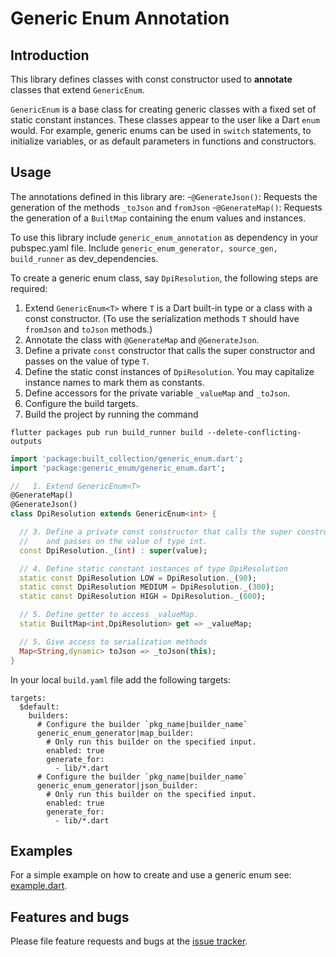# Generic Enum Annotation


## Introduction

This library defines classes with const constructor used to **annotate** classes that extend `GenericEnum`.

`GenericEnum` is a base class for creating generic classes with a fixed set of static constant instances. These classes appear to the user like a Dart `enum` would. For example, generic enums can be used in `switch` statements, to initialize variables, or as default parameters in functions and constructors.

## Usage

The annotations defined in this library are:
 -`@GenerateJson()`: Requests the generation of the methods `_toJson` and `fromJson`
 -`@GenerateMap()`: Requests the generation of a `BuiltMap` containing the enum values and instances.

To use this library include `generic_enum_annotation` as dependency in your pubspec.yaml file.
Include `generic_enum_generator, source_gen, build_runner` as dev_dependencies.

To create a generic enum class, say `DpiResolution`, the following steps are required:
1. Extend `GenericEnum<T>` where `T` is a Dart built-in type or a class with a const constructor. (To use the serialization methods `T` should have `fromJson` and `toJson` methods.)
2. Annotate the class with `@GenerateMap` and `@GenerateJson`.
3. Define a private `const` constructor that calls the super constructor and passes on the value of type `T`.
4. Define the static const instances of `DpiResolution`. You may capitalize instance names to mark them as constants.
5. Define accessors for the private variable `_valueMap` and `_toJson`.
6. Configure the build targets.
7. Build the project by running the command
```Shell
flutter packages pub run build_runner build --delete-conflicting-outputs
```

```Dart
import 'package:built_collection/generic_enum.dart';
import 'package:generic_enum/generic_enum.dart';

//   1. Extend GenericEnum<T>
@GenerateMap()
@GenerateJson()
class DpiResolution extends GenericEnum<int> {

  // 3. Define a private const constructor that calls the super constructor
  //    and passes on the value of type int.
  const DpiResolution._(int) : super(value);

  // 4. Define static constant instances of type DpiResolution
  static const DpiResolution LOW = DpiResolution._(90);
  static const DpiResolution MEDIUM = DpiResolution._(300);
  static const DpiResolution HIGH = DpiResolution._(600);

  // 5. Define getter to access _valueMap.
  static BuiltMap<int,DpiResolution> get => _valueMap;

  // 5. Give access to serialization methods
  Map<String,dynamic> toJson => _toJson(this);
}
```
In your local `build.yaml` file add the following targets:
```Shell
targets:
  $default:
    builders:
      # Configure the builder `pkg_name|builder_name`
      generic_enum_generator|map_builder:
        # Only run this builder on the specified input.
        enabled: true
        generate_for:
          - lib/*.dart
      # Configure the builder `pkg_name|builder_name`
      generic_enum_generator|json_builder:
        # Only run this builder on the specified input.
        enabled: true
        generate_for:
          - lib/*.dart

```


## Examples

For a simple example on how to create and use a generic enum see:
[example.dart](https://github.com/simphotonics/generic_enum/blob/master/example/example.dart).


## Features and bugs
Please file feature requests and bugs at the [issue tracker].

[issue tracker]: https://github.com/simphotonics/generic_enum/issues
[analyzer]: https://pub.dev/packages/analyzer
[source_gen]: https://pub.dev/packages/source_gen
